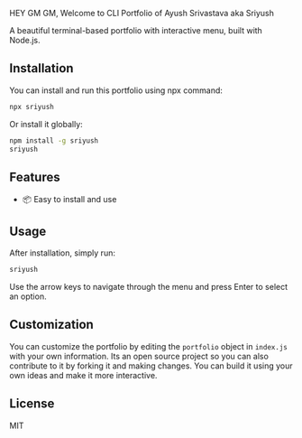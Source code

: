 HEY GM GM,
Welcome to CLI Portfolio of Ayush Srivastava aka Sriyush

A beautiful terminal-based portfolio with interactive menu, built with Node.js.

## Installation

You can install and run this portfolio using npx command:

```bash
npx sriyush
```

Or install it globally:

```bash
npm install -g sriyush
sriyush
```

## Features


- 📦 Easy to install and use

## Usage

After installation, simply run:

```bash
sriyush
```

Use the arrow keys to navigate through the menu and press Enter to select an option.

## Customization

You can customize the portfolio by editing the `portfolio` object in `index.js` with your own information.
Its an open source project so you can also contribute to it by forking it and making changes.
You can build it using your own ideas and make it more interactive.

## License

MIT 
